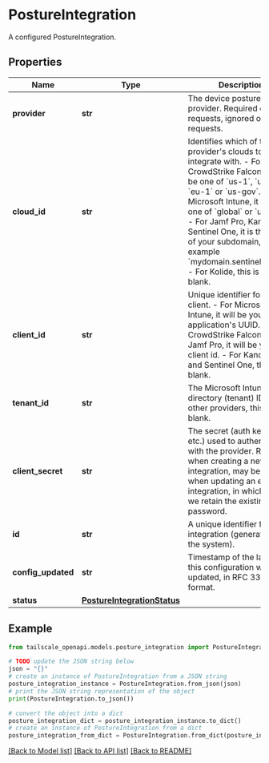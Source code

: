# PostureIntegration

A configured PostureIntegration.

## Properties

Name | Type | Description | Notes
------------ | ------------- | ------------- | -------------
**provider** | **str** | The device posture provider.  Required on POST requests, ignored on PATCH requests.  | [optional] 
**cloud_id** | **str** | Identifies which of the provider&#39;s clouds to integrate with.  - For CrowdStrike Falcon, it will be one of &#x60;us-1&#x60;, &#x60;us-2&#x60;, &#x60;eu-1&#x60; or &#x60;us-gov&#x60;. - For Microsoft Intune, it will be one of &#x60;global&#x60; or &#x60;us-gov&#x60;.  - For Jamf Pro, Kandji and Sentinel One, it is the FQDN of your subdomain, for example &#x60;mydomain.sentinelone.net&#x60;. - For Kolide, this is left blank.  | [optional] 
**client_id** | **str** | Unique identifier for your client.  - For Microsoft Intune, it will be your application&#39;s UUID. - For CrowdStrike Falcon and Jamf Pro, it will be your client id. - For Kandji, Kolide and Sentinel One, this is left blank.  | [optional] 
**tenant_id** | **str** | The Microsoft Intune directory (tenant) ID. For other providers, this is left blank. | [optional] 
**client_secret** | **str** | The secret (auth key, token, etc.) used to authenticate with the provider.  Required when creating a new integration, may be omitted when updating an existing integration, in which case we retain the existing password.  | [optional] 
**id** | **str** | A unique identifier for the integration (generated by the system). | [optional] [readonly] 
**config_updated** | **str** | Timestamp of the last time this configuration was updated, in RFC 3339 format. | [optional] [readonly] 
**status** | [**PostureIntegrationStatus**](PostureIntegrationStatus.md) |  | [optional] 

## Example

```python
from tailscale_openapi.models.posture_integration import PostureIntegration

# TODO update the JSON string below
json = "{}"
# create an instance of PostureIntegration from a JSON string
posture_integration_instance = PostureIntegration.from_json(json)
# print the JSON string representation of the object
print(PostureIntegration.to_json())

# convert the object into a dict
posture_integration_dict = posture_integration_instance.to_dict()
# create an instance of PostureIntegration from a dict
posture_integration_from_dict = PostureIntegration.from_dict(posture_integration_dict)
```
[[Back to Model list]](../README.md#documentation-for-models) [[Back to API list]](../README.md#documentation-for-api-endpoints) [[Back to README]](../README.md)


